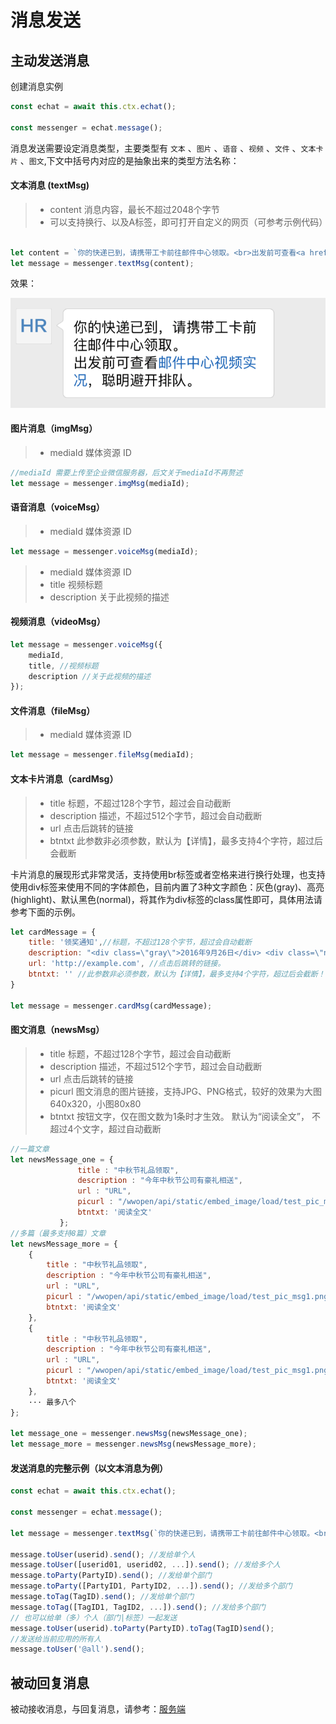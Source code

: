 # 消息发送

## 主动发送消息

创建消息实例

```js
const echat = await this.ctx.echat();

const messenger = echat.message();
```

消息发送需要设定消息类型，主要类型有 `文本` 、`图片` 、`语音` 、`视频` 、`文件` 、`文本卡片` 、`图文`,下文中括号内对应的是抽象出来的类型方法名称：

#### 文本消息 (textMsg)
> - content 消息内容，最长不超过2048个字节    
> - 可以支持换行、以及A标签，即可打开自定义的网页（可参考示例代码）


```js

let content = `你的快递已到，请携带工卡前往邮件中心领取。<br>出发前可查看<a href=\"http://echat.ebchina.com\">邮件中心视频实况</a>，聪明避开排队。`
let message = messenger.textMsg(content);
```
效果：

![服务端配置](./images/test_msg.png "服务端配置")
#### 图片消息（imgMsg）

> - mediaId 媒体资源 ID

```js
//mediaId 需要上传至企业微信服务器，后文关于mediaId不再赘述
let message = messenger.imgMsg(mediaId);
```

#### 语音消息（voiceMsg）
> - mediaId 媒体资源 ID

```js
let message = messenger.voiceMsg(mediaId);
```
> - mediaId 媒体资源 ID
> - title 视频标题
> - description 关于此视频的描述

#### 视频消息（videoMsg）
```js
let message = messenger.voiceMsg({
    mediaId,
    title, //视频标题
    description //关于此视频的描述
});
```
#### 文件消息（fileMsg）

> - mediaId 媒体资源 ID

```js
let message = messenger.fileMsg(mediaId);
```
#### 文本卡片消息（cardMsg）
> - title 标题，不超过128个字节，超过会自动截断
> - description 描述，不超过512个字节，超过会自动截断
> - url 点击后跳转的链接
> - btntxt 此参数非必须参数，默认为【详情】，最多支持4个字符，超过后会截断

卡片消息的展现形式非常灵活，支持使用br标签或者空格来进行换行处理，也支持使用div标签来使用不同的字体颜色，目前内置了3种文字颜色：灰色(gray)、高亮(highlight)、默认黑色(normal)，将其作为div标签的class属性即可，具体用法请参考下面的示例。
```js
let cardMessage = {
    title: '领奖通知',//标题，不超过128个字节，超过会自动截断
    description: "<div class=\"gray\">2016年9月26日</div> <div class=\"normal\">恭喜你抽中iPhone 7一台，领奖码：xxxx</div><div class=\"highlight\">请于2016年10月10日前联系行政同事领取</div>", //描述，不超过512个字节，超过会自动截断
    url: 'http://example.com', //点击后跳转的链接。
    btntxt: '' //此参数非必须参数，默认为【详情】，最多支持4个字符，超过后会截断！
}

let message = messenger.cardMsg(cardMessage);
```
#### 图文消息（newsMsg）
> - title 标题，不超过128个字节，超过会自动截断
> - description 描述，不超过512个字节，超过会自动截断
> - url 点击后跳转的链接
> - picurl 图文消息的图片链接，支持JPG、PNG格式，较好的效果为大图640x320，小图80x80
> - btntxt 按钮文字，仅在图文数为1条时才生效。 默认为“阅读全文”， 不超过4个文字，超过自动截断

```js
//一篇文章
let newsMessage_one = {
               title : "中秋节礼品领取",
               description : "今年中秋节公司有豪礼相送",
               url : "URL",
               picurl : "/wwopen/api/static/embed_image/load/test_pic_msg1.png",
               btntxt: '阅读全文'
           };
//多篇（最多支持8篇）文章
let newsMessage_more = {
    {
        title : "中秋节礼品领取",
        description : "今年中秋节公司有豪礼相送",
        url : "URL",
        picurl : "/wwopen/api/static/embed_image/load/test_pic_msg1.png",
        btntxt: '阅读全文'
    },
    {
        title : "中秋节礼品领取",
        description : "今年中秋节公司有豪礼相送",
        url : "URL",
        picurl : "/wwopen/api/static/embed_image/load/test_pic_msg1.png",
        btntxt: '阅读全文'
    },
    ··· 最多八个
};

let message_one = messenger.newsMsg(newsMessage_one);
let message_more = messenger.newsMsg(newsMessage_more);
```

#### 发送消息的完整示例（以文本消息为例）   

```js
const echat = await this.ctx.echat();

const messenger = echat.message();

let message = messenger.textMsg(`你的快递已到，请携带工卡前往邮件中心领取。<br>出发前可查看<a href=\"http://echat.ebchina.com\">邮件中心视频实况</a>，聪明避开排队。`);

message.toUser(userid).send(); //发给单个人
message.toUser([userid01, userid02, ...]).send(); //发给多个人
message.toParty(PartyID).send(); //发给单个部门
message.toParty([PartyID1, PartyID2, ...]).send(); //发给多个部门
message.toTag(TagID).send(); //发给单个部门
message.toTag([TagID1, TagID2, ...]).send(); //发给多个部门
// 也可以给单（多）个人（部门|标签）一起发送
message.toUser(userid).toParty(PartyID).toTag(TagID)send();
//发送给当前应用的所有人
message.toUser('@all').send();

```

## 被动回复消息   
被动接收消息，与回复消息，请参考：[服务端](/echat/server.md)

